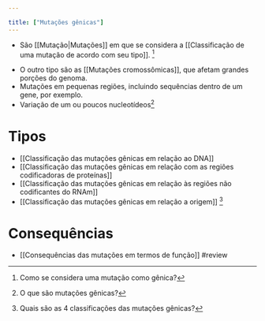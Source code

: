 ```yaml
---

title: ["Mutações gênicas"]
---
```

+ São [[Mutação|Mutações]] em que se considera a [[Classificação de uma mutação de acordo com seu tipo]]. [^985125]

[^985125]: Como se considera uma mutação como gênica?

+ O outro tipo são as [[Mutações cromossômicas]], que afetam grandes porções do genoma.
+ Mutações em pequenas regiões, incluindo sequências dentro de um gene, por exemplo.
+ Variação de um ou poucos nucleotídeos[^935222]

[^935222]: O que são mutações gênicas?

# Tipos
+ [[Classificação das mutações gênicas em relação ao DNA]]
+ [[Classificação das mutações gênicas em relação com as regiões codificadoras de proteínas]]
+ [[Classificação das mutações gênicas em relação às regiões não codificantes do RNAm]]
+ [[Classificação das mutações gênicas em relação  a origem]] [^733194]

[^733194]: Quais são as 4 classificações das mutações gênicas?

# Consequências
+ [[Consequências das mutações em termos de função]]
#review 
